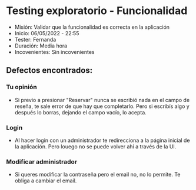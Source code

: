 # Testing exploratorio - Funcionalidad

- Misión: Validar que la funcionalidad es correcta en la aplicación
- Inicio: 06/05/2022 - 22:55
- Tester: Fernanda
- Duración: Media hora
- Incovenientes: Sin incovenientes

## Defectos encontrados: 

### Tu opinión
- Si previo a presionar "Reservar" nunca se escribió nada en el campo de reseña, te sale error de que hay que completarlo. Pero si escribís algo y después
lo borras, dejando el campo vacío, lo acepta.

### Login
- Al hacer login con un administrador te redirecciona a la página inicial de la aplicación. Pero louego no se puede volver ahí a través de la UI.

### Modificar administrador
- Si queres modificar la contraseña pero el email no, no lo permite. Te obliga a cambiar el email.
